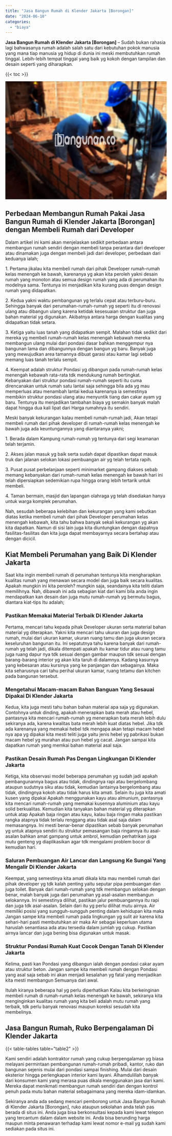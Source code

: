 ```yaml
---
title: "Jasa Bangun Rumah di Klender Jakarta [Borongan]"
date: "2024-06-10"
categories: 
  - "biaya"
---
```


**Jasa Bangun Rumah di Klender Jakarta \[Borongan\]** – Sudah bukan rahasia lagi bahwasanya rumah adalah salah satu dari kebutuhan pokok manusia yang mana tiap manusia yg hidup di dunia ini meski membutuhkan rumah tinggal. Lebih-lebih tempat tinggal yang baik yg kokoh dengan tampilan dan desain seperti yang diharapkan.

{{< toc >}}

![Jasa Bangun Rumah di Klender Jakarta [Borongan]](/images/borong-bangunan-39.png)

## Perbedaan Membangun Rumah Pakai Jasa Bangun Rumah di Klender Jakarta \[Borongan\] dengan Membeli Rumah dari Developer

Dalam artikel ini kami akan menjelaskan sedikit perbedaan antara membangun rumah sendiri dengan membeli tanpa perantara dari developer atau dinamakan juga dengan membeli jadi dari developer, perbedaan dari keduanya ialah;

1\. Pertama jikalau kita membeli rumah dari pihak Developer rumah-rumah kelas menengah ke bawah, karenanya yg akan kita peroleh yakni desain rumah yang monoton atau semua design rumah yang ada di perumahan itu modelnya sama. Tentunya ini menjadikan kita kurang puas dengan design rumah yang didapatkan.

2\. Kedua yakni waktu pembangunan yg terlalu cepat atau terburu-buru. Sehingga banyak dari perumahan-rumah-rumah yg seperti itu di renovasi ulang atau dibangun ulang karena ketidak kesesuaian struktur dan juga bahan material yg digunakan. Akibatnya antara harga dengan kualitas yang didapatkan tidak setara.

3\. Ketiga yaitu luas tanah yang didapatkan sempit. Malahan tidak sedikit dari mereka yg membeli rumah-rumah kelas menengah kebawah mereka membangun ulang mulai dari pondasi dasar bahkan menggempur nya bangunan lama dan dibangunnya dengan bangun yg baru. Banyak juga yang mewujudkan area tamannya dibuat garasi atau kamar lagi sebab memang luas tanah terlalu sempit.

4\. Keempat adalah struktur Pondasi yg dibangun pada rumah-rumah kelas menengah kebawah rata-rata tdk mendukung rumah bertingkat. Kebanyakan dari struktur pondasi rumah-rumah seperti itu cuma direncanakan untuk rumah satu lantai saja sehingga bila ada yg mau memperluas atau menambah lantai kedua karenanya ia semestinya membikin struktur pondasi ulang atau menyuntik tiang dan cakar ayam yg baru. Tentunya itu menjadikan tambahan biaya yg semakin banyak malah dapat hingga dua kali lipat dari Harga rumahnya itu sendiri.

Meski banyak kekurangan kalau membeli rumah-rumah jadi, Akan tetapi membeli rumah dari pihak developer di rumah-rumah kelas menengah ke bawah juga ada keuntungannya yang diantaranya yakni;

1\. Berada dalam Kampung rumah-rumah yg tentunya dari segi keamanan telah terjamin.

2\. Akses jalan masuk yg baik serta sudah dapat dipastikan dapat masuk truk dan jalanan selokan lokasi pembuangan air yg telah tertata rapih.

3\. Pusat pusat perbelanjaan seperti minimarket gampang diakses sebab memang kebanyakan dari rumah-rumah kelas menengah ke bawah hari ini telah dipersiapkan sedemikian rupa hingga orang lebih tertarik untuk membeli.

4\. Taman bermain, masjid dan lapangan olahraga yg telah disediakan hanya untuk warga komplek perumahan.

Nah, sesudah beberapa kelebihan dan kekurangan yang kami sebutkan diatas ketika membeli rumah dari pihak Developer perumahan kelas menengah kebawah, kita tahu bahwa banyak sekali kekurangan yg akan kita dapatkan. Namun di sisi lain juga kita diuntungkan dengan dapatnya fasilitas-fasilitas dan kita juga dapat membayarnya secara bertahap atau dengan dicicil.

## Kiat Membeli Perumahan yang Baik Di Klender Jakarta

Saat kita ingin membeli rumah di perumahan tentunya kita mengharapkan kualitas rumah yang menawan secara model dan juga baik secara kualitas. Apakah mungkin ini kita peroleh? mungkin saja, seandainya kita teliti dalam memilihnya. Nah, dibawah ini ada sebagian kiat dari kami bila anda ingin mendapatkan kan desain dan juga mutu rumah-rumah yg bermutu bagus, diantara kiat-tips Itu adalah;

### Pastikan Memakai Material Terbaik Di Klender Jakarta

Pertama, mencari tahu kepada pihak Developer ukuran serta material bahan material yg diterapkan. Yakni kita mencari tahu ukuran dan juga design rumah, mulai dari ukuran kamar, ukuran ruang tamu dan juga ukuran secara keseluruhan bangunan itu. Ini sepatutnya tahu karena banyak dari rumah-rumah yg telah jadi, dikala ditempati apakah itu kamar tidur atau ruang tamu juga ruang dapur nya tdk sesuai dengan gambar maupun tdk sesuai dengan barang-barang interior yg akan kita taruh di dalamnya. Kadang kasurnya yang kebesaran atau kursinya yang ke panjangan dan sebagainya. Maka kita seharusnya cari tahu perihal ukuran kamar, ruang tetamu dan kitchen pada bangunan tersebut.

### Mengetahui Macam-macam Bahan Banguan Yang Sesauai Dipakai Di Klender Jakarta

Kedua, kita juga mesti tahu bahan bahan material apa saja yg digunakan. Contohnya untuk dinding, apakah menerapkan bata merah atau hebel, pantasnya kita mencari rumah-rumah yg menerapkan bata merah lebih dulu sekiranya ada, karena kwalitas bata merah lebih kuat diatas hebel. Jika tdk ada karenanya yang memakai hebel tdk mengapa akan tetapi macam hebel nya apa yg dipakai kita mesti teliti juga yaitu jenis hebel yg pabrikasi bukan macam hebel yg murahan atau pun hebel yg cacat. Jangan sampai kita dapatkan rumah yang memkai bahan material asal saja.

### Pastikan Desain Rumah Pas Dengan Lingkungan Di Klender Jakarta

Ketiga, kita observasi model beberapa perumahan yg sudah jadi apakah pembangunannya bagus atau tidak, dindingnya rapi atau bergelombang ataupun sudutnya siku atau tidak, kemudian lantainya bergelombang atau tidak, dindingnya kokoh atau tidak harus kita amati. Selain itu juga kita amati kusen yang dipakai Apakah menggunakan kayu atau almunium, pantasnya kita mencari rumah-rumah yang memakai kusennya aluminium atau kayu solid berkualitas. Kemudian kita tanyakan bahan material yg diterapkan untuk atap Apakah baja ringan atau kayu, kalau baja ringan maka pastikan rangka atapnya tidak terlalu renggang atau tidak asal saja dalam memasangnya. Ini mesti benar-benar dipastikan sebab banyak perumahan yg untuk atapnya sendiri itu struktur pemasangan baja ringannya itu asal-asalan bahkan amat gampang untuk ambrol, kemudian perhatrikan juga mutu genteng yg diaplikasikan agar tdk mengalami problem bocor di kemudian hari.

### Saluran Pembuangan Air Lancar dan Langsung Ke Sungai Yang Mengalir Di Klender Jakarta

Keempat, yang semestinya kita amati dikala kita mau membeli rumah dari pihak developer yg tdk kalah penting yaitu seputar pipa pembuangan dan juga toilet. Banyak dari rumah-rumah yang tdk membangun selokan dengan benar, malah banyak juga dari perumahan yg asal-asalan membangun selokannya. Ini semestinya dilihat, pastikan jalur pembuangannya itu rapi dan juga tdk asal-asalan. Selain dari itu yg perlu dilihat mutu airnya. Air memiliki posisi yang sungguh-sungguh penting dalam kehidupan kita maka Jangan sampe kita membeli rumah pada lingkungan yg sulit air karena kita sehari-hari pasti membutuhkan air maka Air sebagai keperluan utama haruslah senantiasa ada atau tersedia dalam jumlah yg cukup. Pastikan airnya lancar dan juga bening bisa digunakan untuk masak.

### Struktur Pondasi Rumah Kuat Cocok Dengan Tanah Di Klender Jakarta

Kelima, pasti kan Pondasi yang dibangun ialah dengan pondasi cakar ayam atau struktur beton. Jangan sampe kita membeli rumah dengan Pondasi yang asal saja sebab ini akan menjadi kesalahan yg fatal yang menjadikan kita mesti membangun Semuanya dari awal.

Itulah kiranya beberapa hal yg perlu diperhatikan Kalau kita berkeinginan membeli rumah di rumah-rumah kelas menengah ke bawah, sekiranya kita menginginkan kualitas rumah yang kita beli adalah mutu rumah yang terbaik, tdk perlu banyak renovasi maupun koreksi sesudah kita membelinya.

## Jasa Bangun Rumah, Ruko Berpengalaman Di Klender Jakarta

{{< table-tables table="table2" >}}

Kami sendiri adalah kontraktor rumah yang cukup berpengalaman yg biasa melayani permintaan pembangunan rumah-rumah pribadi, kantor, ruko dan bangunan sejenis mulai dari pondasi sampai finishing. Mulai dari desain eksterior hingga perlengkapan interior kami layani. Alhamdulillah banyak dari konsumen kami yang merasa puas dikala menggunakan jasa dari kami. Mereka dapat menikmati membangun rumah sendiri dan dengan kontrol penuh pada mutu bahan material sebagaimana yang mereka idam-idamkan.

Sekiranya anda ada sedang mencari pemborong untuk Jasa Bangun Rumah di Klender Jakarta \[Borongan\], ruko ataupun sekolahan anda telah pas berada di situs ini. Anda juga bisa berkonsultasi kepada kami lewat telepon yang tercantum dalam dalam website ini. Anda bisa berunding harga maupun minta penawaran terhadap kami lewat nomor e-mail yg sudah kami sediakan pada situs ini.
